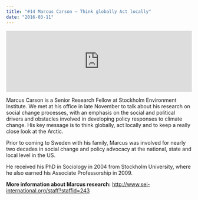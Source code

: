 ```yaml
---
title: "#14 Marcus Carson – Think globally Act locally"
date: "2016-03-11"
---
```


<iframe src="https://w.soundcloud.com/player/?url=https%3A//api.soundcloud.com/tracks/251308796&amp;amp;color=ff5500&amp;amp;auto_play=false&amp;amp;hide_related=false&amp;show_comments=true&amp;show_user=true&amp;show_reposts=false&amp;visual=false&amp;show_artwork=false" width="100%" height="166" frameborder="no" scrolling="no"></iframe>

Marcus Carson is a Senior Research Fellow at Stockholm Environment Institute. We met at his office in late November to talk about his research on social change processes, with an emphasis on the social and political drivers and obstacles involved in developing policy responses to climate change. His key message is to think globally, act locally and to keep a really close look at the Arctic.

Prior to coming to Sweden with his family, Marcus was involved for nearly two decades in social change and policy advocacy at the national, state and local level in the US.

He received his PhD in Sociology in 2004 from Stockholm University, where he also earned his Associate Professorship in 2009.

**More information about Marcus research:** http://www.sei-international.org/staff?staffid=243
